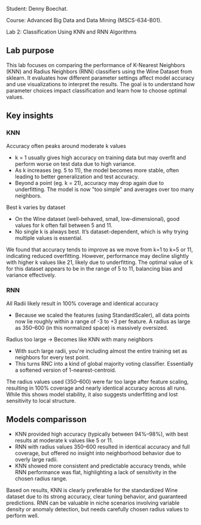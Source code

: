 Student: Denny Boechat.

Course: Advanced Big Data and Data Mining (MSCS-634-B01).

Lab 2: Classification Using KNN and RNN Algorithms

## Lab purpose
This lab focuses on comparing the performance of K-Nearest Neighbors (KNN) and Radius Neighbors (RNN) classifiers using the Wine Dataset from sklearn. It evaluates how different parameter settings affect model accuracy and use visualizations to interpret the results. The goal is to understand how parameter choices impact classification and learn how to choose optimal values.

## Key insights
### KNN
Accuracy often peaks around moderate k values
- k = 1 usually gives high accuracy on training data but may overfit and perform worse on test data due to high variance.
- As k increases (eg. 5 to 11), the model becomes more stable, often leading to better generalization and test accuracy.
- Beyond a point (eg. k = 21), accuracy may drop again due to underfitting. The model is now "too simple" and averages over too many neighbors.

Best k varies by dataset
- On the Wine dataset (well-behaved, small, low-dimensional), good values for k often fall between 5 and 11.
- No single k is always best. It’s dataset-dependent, which is why trying multiple values is essential.

We found that accuracy tends to improve as we move from k=1 to k=5 or 11, indicating reduced overfitting. However, performance may decline slightly with higher k values like 21, likely due to underfitting. The optimal value of k for this dataset appears to be in the range of 5 to 11, balancing bias and variance effectively.

### RNN
All Radii likely result in 100% coverage and identical accuracy
- Because we scaled the features (using StandardScaler), all data points now lie roughly within a range of -3 to +3 per feature. A radius as large as 350–600 (in this normalized space) is massively oversized.

Radius too large → Becomes like KNN with many neighbors
- With such large radii, you're including almost the entire training set as neighbors for every test point.
- This turns RNC into a kind of global majority voting classifier. Essentially a softened version of 1-nearest-centroid.

The radius values used (350–600) were far too large after feature scaling, resulting in 100% coverage and nearly identical accuracy across all runs. While this shows model stability, it also suggests underfitting and lost sensitivity to local structure.

## Models comparisson
- KNN provided high accuracy (typically between 94%–98%), with best results at moderate k values like 5 or 11.
- RNN with radius values 350–600 resulted in identical accuracy and full coverage, but offered no insight into neighborhood behavior due to overly large radii.
- KNN showed more consistent and predictable accuracy trends, while RNN performance was flat, highlighting a lack of sensitivity in the chosen radius range.

Based on results, KNN is clearly preferable for the standardized Wine dataset due to its strong accuracy, clear tuning behavior, and guaranteed predictions. RNN can be valuable in niche scenarios involving variable density or anomaly detection, but needs carefully chosen radius values to perform well.